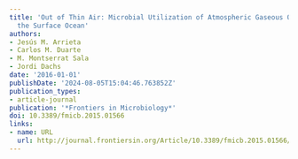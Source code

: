 ```yaml
---
title: 'Out of Thin Air: Microbial Utilization of Atmospheric Gaseous Organics in
  the Surface Ocean'
authors:
- Jesús M. Arrieta
- Carlos M. Duarte
- M. Montserrat Sala
- Jordi Dachs
date: '2016-01-01'
publishDate: '2024-08-05T15:04:46.763852Z'
publication_types:
- article-journal
publication: '*Frontiers in Microbiology*'
doi: 10.3389/fmicb.2015.01566
links:
- name: URL
  url: http://journal.frontiersin.org/Article/10.3389/fmicb.2015.01566/abstract
---
```

